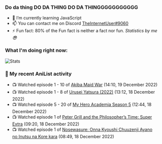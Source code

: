 ### Do da thing DO DA THING DO DA THINGGGGGGGGGGG

<!-- **TheInternetUser0/TheInternetUser0** is a ✨ _special_ ✨ repository because its `README.md` (this file) appears on your GitHub profile. -->


- 🌱 I’m currently learning JavaScript
- 📫 You can contact me on Discord [TheInternetUser#9060](https://discord.com/users/534117072796385300)
- ⚡ Fun fact: 80% of the Fun fact is neither a fact nor fun. _Statistics by me 😎_

### What I'm doing right now:
![Stats](https://discord.c99.nl/widget/theme-3/534117072796385300.png)

### 🌸 My recent AniList activity

<!-- ANILIST_ACTIVITY:start -->

-   📺 Watched episode 1 - 10 of [Akiba Maid War](https://anilist.co/anime/151379) (14:10, 19 December 2022)
-   📺 Watched episode 1 - 8 of [Urusei Yatsura (2022)](https://anilist.co/anime/143277) (13:12, 18 December 2022)
-   📺 Watched episode 5 - 20 of [My Hero Academia Season 5](https://anilist.co/anime/117193) (12:44, 18 December 2022)
-   📺 Watched episode 1 of [Peter Grill and the Philosopher’s Time: Super Extra](https://anilist.co/anime/141400) (09:20, 18 December 2022)
-   📺 Watched episode 1 of [Nosewasure: Onna Kyoushi Chuuzenji Ayano no Inutsu na Kore kara](https://anilist.co/anime/21106) (08:49, 18 December 2022)

<!-- ANILIST_ACTIVITY:end -->
